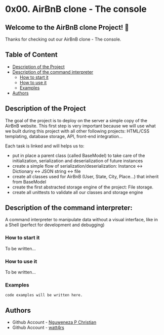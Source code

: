 # 0x00. AirBnB clone - The console

## Welcome to the AirBnB clone Project! 👋

Thanks for checking out our AirBnB clone - The console.
## Table of Content

- [Description of the Project](#description-of-the-project)
- [Description of the command interpreter](#description-of-the-command-interpreter)
  - [How to start it](#how-to-start-it)
  - [How to use it](#how-to-use-it)
  - [Examples](#examples)
- [Authors](#authors)


## Description of the Project

The goal of the project is to deploy on the server a simple copy of the AirBnB website. 
This first step is very important because we will use what we built during this project 
with all other following projects: HTML/CSS templating, database storage, API, front-end 
integration…

Each task is linked and will helps us to:

- put in place a parent class (called BaseModel) to take care of the initialization, serialization and deserialization of future instances
- create a simple flow of serialization/deserialization: Instance <-> Dictionary <-> JSON string <-> file
- create all classes used for AirBnB (User, State, City, Place…) that inherit from BaseModel
- create the first abstracted storage engine of the project: File storage.
- create all unittests to validate all our classes and storage engine

## Description of the command interpreter:

A command interpreter to manipulate data without a visual interface, like in a Shell (perfect for development and debugging)

### How to start it

To be written...

### How to use it

To be written...

### Examples

```
code examples will be written here.
```

## Authors

- Github Account - [Nguweneza P Christian](https://github.com/nguwenezapchristian)
- Github Account - [watt4rs](https://github.com/wattup4rs)
